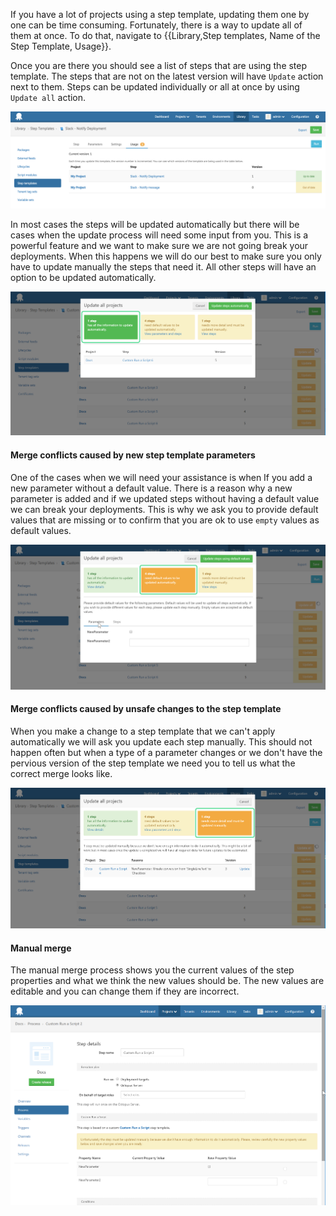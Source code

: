 If you have a lot of projects using a step template, updating them one by one can be time consuming.  Fortunately,  there is a way to update all of them at once. To do that, navigate to {{Library,Step templates, Name of the Step Template, Usage}}. 

Once you are there you should see a list of steps that are using the step template. The steps that are not on the latest version will have `Update` action next to them. Steps can be updated individually or all at once by using `Update all` action. 

![Step Template Usage](step-templates-usage.png "width=500")

In most cases the steps will be updated automatically but there will be cases when the update process will need some input from you. This is a powerful feature and we want to make sure we are not going break your deployments. When this happens we will do our best to make sure you only have to update manually the steps that need it. All other steps will have an option to be updated automatically.

![Steps that can be updated automatically](step-templates-update-all-auto.png "width=500")

#### Merge conflicts caused by new step template parameters

One of the cases when we will need your assistance is when If you add a new parameter without a default value. There is a reason why a new parameter is added and if we updated steps without having a default value we can break your deployments. This is why we ask you to provide default values that are missing or to confirm that you are ok to use `empty` values as default values.

![Steps that need default values](step-templates-update-all-defaults.png "width=500")

#### Merge conflicts caused by unsafe changes to the step template

When you make a change to a step template that we can't apply automatically we will ask you update each step manually. This should not happen often but when a type of a parameter changes or we don't have the pervious version of the step template we need you to tell us what the correct merge looks like.  

![Steps that need to update manually](step-templates-update-all-manual.png "width=500")

#### Manual merge

The manual merge process shows you the current values of the step properties and what we think the new values should be. The new values are editable and you can change them if they are incorrect. 

![Steps that need to update manually](step-templates-update-all-manual-merge.png "width=500")